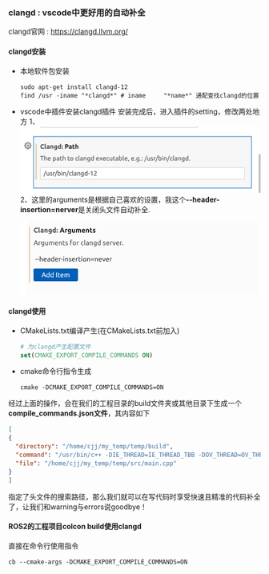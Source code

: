 ### clangd : vscode中更好用的自动补全

clangd官网 : https://clangd.llvm.org/

#### clangd安装

- 本地软件包安装
    ```shell
    sudo apt-get install clangd-12
    find /usr -iname "*clangd*" # iname     "*name*" 通配查找clangd的位置
    ```

- vscode中插件安装clangd插件
    安装完成后，进入插件的setting，修改两处地方
    1、![修改路径](images/a.png)
    2、这里的arguments是根据自己喜欢的设置，我这个<strong>--header-insertion=nerver</strong>是关闭头文件自动补全.
    
    ![alt text](images/b.png)

#### clangd使用

- CMakeLists.txt编译产生(在CMakeLists.txt前加入)
    ```cmake
    # 为clangd产生配置文件
    set(CMAKE_EXPORT_COMPILE_COMMANDS ON)
    ```
- cmake命令行指令生成
    ```shell
    cmake -DCMAKE_EXPORT_COMPILE_COMMANDS=ON
    ```
经过上面的操作，会在我们的工程目录的build文件夹或其他目录下生成一个**compile_commands.json文件**，其内容如下

```json
[
{
  "directory": "/home/cjj/my_temp/temp/build",
  "command": "/usr/bin/c++ -DIE_THREAD=IE_THREAD_TBB -DOV_THREAD=OV_THREAD_TBB -DTBB_PREVIEW_WAITING_FOR_WORKERS=1 -isystem /usr/include/opencv4 -isystem /opt/intel/openvino/runtime/include -isystem /opt/intel/openvino/runtime/include/ie -Wno-error=deprecated-declarations -o CMakeFiles/main.dir/src/main.cpp.o -c /home/cjj/my_temp/temp/src/main.cpp",
  "file": "/home/cjj/my_temp/temp/src/main.cpp"
}
]
```

指定了头文件的搜索路径，那么我们就可以在写代码时享受快速且精准的代码补全了，让我们和warning与errors说goodbye！

#### ROS2的工程项目colcon build使用clangd

直接在命令行使用指令

```shell
cb --cmake-args -DCMAKE_EXPORT_COMPILE_COMMANDS=ON
```


